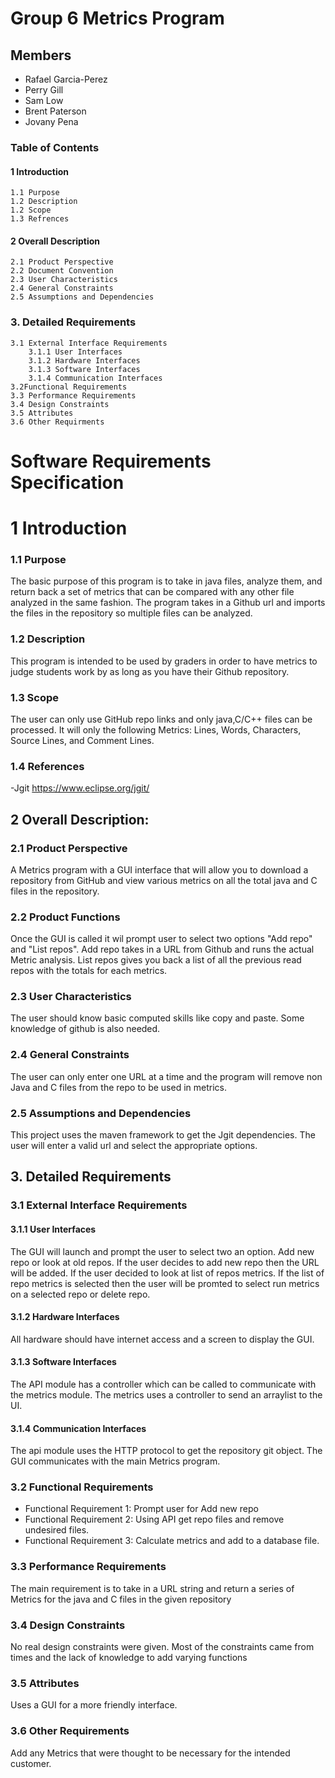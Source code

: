 # Group 6 Metrics Program

## Members
- Rafael Garcia-Perez
- Perry Gill
- Sam Low
- Brent Paterson
- Jovany Pena

### Table of Contents 
#### 1 Introduction
    1.1 Purpose
    1.2 Description
    1.2 Scope
    1.3 Refrences
    
#### 2 Overall Description
    2.1 Product Perspective
    2.2 Document Convention
    2.3 User Characteristics 
    2.4 General Constraints
    2.5 Assumptions and Dependencies 

### 3. Detailed Requirements 
    3.1 External Interface Requirements
        3.1.1 User Interfaces
        3.1.2 Hardware Interfaces
        3.1.3 Software Interfaces
        3.1.4 Communication Interfaces
    3.2Functional Requirements 
    3.3 Performance Requirements 
    3.4 Design Constraints
    3.5 Attributes
    3.6 Other Requirments  

# Software Requirements Specification
# 1 Introduction
### 1.1 Purpose 
The basic purpose of this program is to take in java files, analyze them, and return back a set of metrics that can be compared with any other file analyzed in the same fashion. The program takes in a Github url and imports the files in the repository so multiple files can be analyzed.
### 1.2 Description
This program is intended to be used by graders in order to have metrics to judge students work by as long as you have their Github repository. 
### 1.3 Scope
The user can only use GitHub repo links and only java,C/C++ files can be processed. It will only the following Metrics: Lines, Words, Characters, Source Lines, and Comment Lines. 
### 1.4 References
-Jgit https://www.eclipse.org/jgit/

## 2 Overall Description:
### 2.1  Product Perspective
A Metrics program with a GUI interface that will allow you to download a repository from GitHub and view various metrics on all the total java and C files in the repository. 
### 2.2 Product Functions
Once the GUI is called it wil prompt user to select two options "Add repo" and "List repos". Add repo takes in a URL from Github and runs the actual Metric analysis. List repos gives you back a list of all the previous read repos with the totals for each metrics. 
### 2.3 User Characteristics
 The user should know basic computed skills like copy and paste. Some knowledge of github is also needed.
### 2.4 General Constraints
The user can only enter one URL at a time and the program will remove non Java and C files from the repo to be used in metrics. 
### 2.5 Assumptions and Dependencies
This project uses the maven framework to get the Jgit dependencies. The user will enter a valid url and select the appropriate options.  
## 3. Detailed Requirements
 
###      3.1 External Interface Requirements
####     3.1.1 User Interfaces

The GUI will launch and prompt the user to select two an option. Add new repo or look at old repos. If the user decides 
to add new repo then the URL will be added. If the user decided to look at list of repos metrics. If the list of repo metrics is selected then the user will be promted to select run metrics on a selected repo or delete repo. 
 
####   3.1.2 Hardware Interfaces
All hardware should have internet access and a screen to display the GUI.
####       3.1.3 Software Interfaces
The API module has a controller which can be called to communicate with the metrics module. The metrics uses a controller to send 
an arraylist to the UI. 
####    3.1.4 Communication Interfaces
The api module uses the HTTP protocol to get the repository git object. The GUI  communicates with the main Metrics program. 
### 3.2 Functional Requirements
* Functional Requirement 1: Prompt user for Add new repo
* Functional Requirement 2: Using API get repo files and remove undesired files. 
* Functional Requirement 3: Calculate metrics and add to a database file. 
### 3.3 Performance Requirements
The main requirement is to take in a URL string and return a series of 
Metrics for the java and C files in the given repository

### 3.4 Design Constraints 
No real design constraints were given. Most of the constraints came from times and the lack of knowledge to add varying functions
### 3.5 Attributes
Uses a GUI for a more friendly interface. 
### 3.6 Other Requirements
Add any Metrics that were thought to be necessary for the intended customer. 
